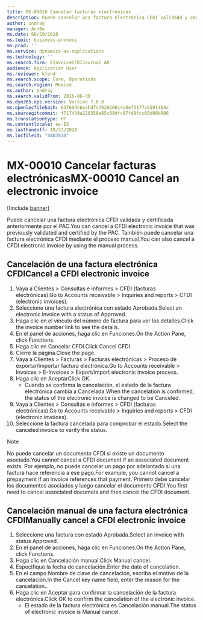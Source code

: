 ```yaml
---
title: MX-00010 Cancelar facturas electrónicas
description: Puede cancelar una factura electrónica CFDI validada y certificada anteriormente por el PAC.
author: sndray
manager: AnnBe
ms.date: 08/29/2018
ms.topic: business-process
ms.prod: ''
ms.service: dynamics-ax-applications
ms.technology: ''
ms.search.form: EInvoiceCFDIJournal_AR
audience: Application User
ms.reviewer: kfend
ms.search.scope: Core, Operations
ms.search.region: Mexico
ms.author: sndray
ms.search.validFrom: 2016-06-30
ms.dyn365.ops.version: Version 7.0.0
ms.openlocfilehash: 63769dc6eabdfc782020014a8ef3177c6591454c
ms.sourcegitcommit: f717439a228358e85c99dfc97fd9fcc68d98b986
ms.translationtype: HT
ms.contentlocale: es-ES
ms.lasthandoff: 10/22/2020
ms.locfileid: "4407830"
---
```

# <a name="mx-00010-cancel-an-electronic-invoice"></a><span data-ttu-id="aeb9e-103">MX-00010 Cancelar facturas electrónicas</span><span class="sxs-lookup"><span data-stu-id="aeb9e-103">MX-00010 Cancel an electronic invoice</span></span>

[!include [banner](../../includes/banner.md)]

<span data-ttu-id="aeb9e-104">Puede cancelar una factura electrónica CFDI validada y certificada anteriormente por el PAC.</span><span class="sxs-lookup"><span data-stu-id="aeb9e-104">You can cancel a CFDI electronic invoice that was previously validated and certified by the PAC.</span></span> <span data-ttu-id="aeb9e-105">También puede cancelar una factura electrónica CFDI mediante el proceso manual.</span><span class="sxs-lookup"><span data-stu-id="aeb9e-105">You can also cancel a CFDI electronic invoice by using the manual process.</span></span>

## <a name="cancel-a-cfdi-electronic-invoice"></a><span data-ttu-id="aeb9e-106">Cancelación de una factura electrónica CFDI</span><span class="sxs-lookup"><span data-stu-id="aeb9e-106">Cancel a CFDI electronic invoice</span></span>
1. <span data-ttu-id="aeb9e-107">Vaya a Clientes > Consultas e informes > CFDI (facturas electrónicas).</span><span class="sxs-lookup"><span data-stu-id="aeb9e-107">Go to Accounts receivable > Inquiries and reports > CFDI (electronic invoices).</span></span>
2. <span data-ttu-id="aeb9e-108">Seleccione una factura electrónica con estado Aprobada.</span><span class="sxs-lookup"><span data-stu-id="aeb9e-108">Select an electronic invoice with a status of Approved.</span></span>
3. <span data-ttu-id="aeb9e-109">Haga clic en el vínculo del número de factura para ver los detalles.</span><span class="sxs-lookup"><span data-stu-id="aeb9e-109">Click the invoice number link to see the details.</span></span>
4. <span data-ttu-id="aeb9e-110">En el panel de acciones, haga clic en Funciones.</span><span class="sxs-lookup"><span data-stu-id="aeb9e-110">On the Action Pane, click Functions.</span></span>
5. <span data-ttu-id="aeb9e-111">Haga clic en Cancelar CFDI.</span><span class="sxs-lookup"><span data-stu-id="aeb9e-111">Click Cancel CFDI.</span></span>
6. <span data-ttu-id="aeb9e-112">Cierre la página.</span><span class="sxs-lookup"><span data-stu-id="aeb9e-112">Close the page.</span></span>
7. <span data-ttu-id="aeb9e-113">Vaya a Clientes > Facturas > Facturas electrónicas > Proceso de exportar/importar factura electrónica.</span><span class="sxs-lookup"><span data-stu-id="aeb9e-113">Go to Accounts receivable > Invoices > E-Invoices > Export/import electronic invoice process.</span></span>
8. <span data-ttu-id="aeb9e-114">Haga clic en Aceptar</span><span class="sxs-lookup"><span data-stu-id="aeb9e-114">Click OK.</span></span>
    * <span data-ttu-id="aeb9e-115">Cuando se confirma la cancelación, el estado de la factura electrónica cambia a Cancelada.</span><span class="sxs-lookup"><span data-stu-id="aeb9e-115">When the cancelation is confirmed, the status of the electronic invoice is changed to be Canceled.</span></span>  
9. <span data-ttu-id="aeb9e-116">Vaya a Clientes > Consultas e informes > CFDI (facturas electrónicas).</span><span class="sxs-lookup"><span data-stu-id="aeb9e-116">Go to Accounts receivable > Inquiries and reports > CFDI (electronic invoices).</span></span>
10. <span data-ttu-id="aeb9e-117">Seleccione la factura cancelada para comprobar el estado.</span><span class="sxs-lookup"><span data-stu-id="aeb9e-117">Select the canceled invoice to verify the status.</span></span>

>[!NOTE] 
> <span data-ttu-id="aeb9e-118">No puede cancelar un documento CFDI si existe un documento asociado.</span><span class="sxs-lookup"><span data-stu-id="aeb9e-118">You cannot cancel a CFDI document if an associated document exists.</span></span> <span data-ttu-id="aeb9e-119">Por ejemplo, no puede cancelar un pago por adelantado si una factura hace referencia a ese pago.</span><span class="sxs-lookup"><span data-stu-id="aeb9e-119">For example, you cannot cancel a prepayment if an invoice references that payment.</span></span> <span data-ttu-id="aeb9e-120">Primero debe cancelar los documentos asociados y luego cancelar el documento CFDI.</span><span class="sxs-lookup"><span data-stu-id="aeb9e-120">You first need to cancel associated documets and then cancel the CFDI document.</span></span>

## <a name="manually-cancel-a-cfdi-electronic-invoice"></a><span data-ttu-id="aeb9e-121">Cancelación manual de una factura electrónica CFDI</span><span class="sxs-lookup"><span data-stu-id="aeb9e-121">Manually cancel a CFDI electronic invoice</span></span>
1. <span data-ttu-id="aeb9e-122">Seleccione una factura con estado Aprobada.</span><span class="sxs-lookup"><span data-stu-id="aeb9e-122">Select an invoice with status Approved.</span></span>
2. <span data-ttu-id="aeb9e-123">En el panel de acciones, haga clic en Funciones.</span><span class="sxs-lookup"><span data-stu-id="aeb9e-123">On the Action Pane, click Functions.</span></span>
3. <span data-ttu-id="aeb9e-124">Haga clic en Cancelación manual.</span><span class="sxs-lookup"><span data-stu-id="aeb9e-124">Click Manual cancel.</span></span>
4. <span data-ttu-id="aeb9e-125">Especifique la fecha de cancelación.</span><span class="sxs-lookup"><span data-stu-id="aeb9e-125">Enter the date of cancelation.</span></span>
5. <span data-ttu-id="aeb9e-126">En el campo Nombre de clave de cancelación, escriba el motivo de la cancelación.</span><span class="sxs-lookup"><span data-stu-id="aeb9e-126">In the Cancel key name field, enter the reason for the cancelation..</span></span>
6. <span data-ttu-id="aeb9e-127">Haga clic en Aceptar para confirmar la cancelación de la factura electrónica.</span><span class="sxs-lookup"><span data-stu-id="aeb9e-127">Click OK to confirm the cancelation of the electronic invoice.</span></span>
    * <span data-ttu-id="aeb9e-128">El estado de la factura electrónica es Cancelación manual.</span><span class="sxs-lookup"><span data-stu-id="aeb9e-128">The status of electronic invoice is Manual cancel.</span></span>  

